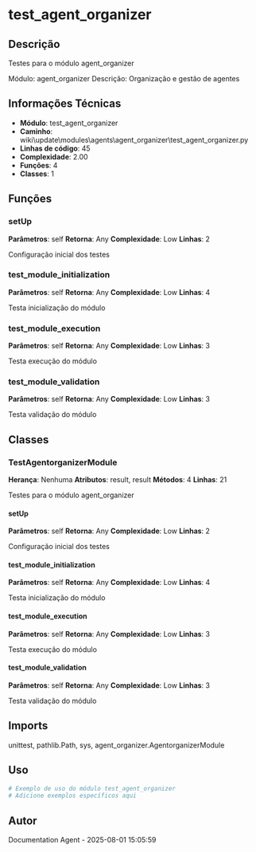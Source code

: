 # test_agent_organizer

## Descrição

Testes para o módulo agent_organizer

Módulo: agent_organizer
Descrição: Organização e gestão de agentes

## Informações Técnicas

- **Módulo**: test_agent_organizer
- **Caminho**: wiki\update\modules\agents\agent_organizer\test_agent_organizer.py
- **Linhas de código**: 45
- **Complexidade**: 2.00
- **Funções**: 4
- **Classes**: 1

## Funções

### setUp

**Parâmetros**: self
**Retorna**: Any
**Complexidade**: Low
**Linhas**: 2

Configuração inicial dos testes

### test_module_initialization

**Parâmetros**: self
**Retorna**: Any
**Complexidade**: Low
**Linhas**: 4

Testa inicialização do módulo

### test_module_execution

**Parâmetros**: self
**Retorna**: Any
**Complexidade**: Low
**Linhas**: 3

Testa execução do módulo

### test_module_validation

**Parâmetros**: self
**Retorna**: Any
**Complexidade**: Low
**Linhas**: 3

Testa validação do módulo

## Classes

### TestAgentorganizerModule

**Herança**: Nenhuma
**Atributos**: result, result
**Métodos**: 4
**Linhas**: 21

Testes para o módulo agent_organizer

#### setUp

**Parâmetros**: self
**Retorna**: Any
**Complexidade**: Low
**Linhas**: 2

Configuração inicial dos testes

#### test_module_initialization

**Parâmetros**: self
**Retorna**: Any
**Complexidade**: Low
**Linhas**: 4

Testa inicialização do módulo

#### test_module_execution

**Parâmetros**: self
**Retorna**: Any
**Complexidade**: Low
**Linhas**: 3

Testa execução do módulo

#### test_module_validation

**Parâmetros**: self
**Retorna**: Any
**Complexidade**: Low
**Linhas**: 3

Testa validação do módulo

## Imports

unittest, pathlib.Path, sys, agent_organizer.AgentorganizerModule

## Uso

```python
# Exemplo de uso do módulo test_agent_organizer
# Adicione exemplos específicos aqui
```

## Autor

Documentation Agent - 2025-08-01 15:05:59
